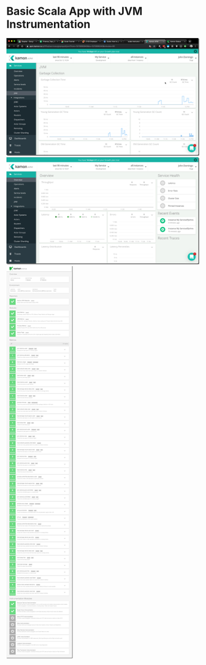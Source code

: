 # Basic Scala App with JVM Instrumentation 

![Alt text](./images/image-008.jpg?raw=true "Kamon Instrumentation")
![Alt text](./images/image-006.jpg?raw=true "Kamon Instrumentation")
![Alt text](./images/image-007.jpg?raw=true "Kamon Status Page")
